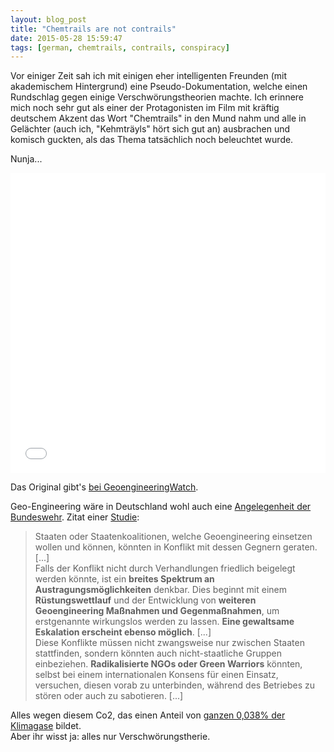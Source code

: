 ```yaml
---
layout: blog_post
title: "Chemtrails are not contrails"
date: 2015-05-28 15:59:47
tags: [german, chemtrails, contrails, conspiracy]
---
```


Vor einiger Zeit sah ich mit einigen eher intelligenten Freunden (mit akademischem Hintergrund)
eine Pseudo-Dokumentation, welche einen Rundschlag gegen einige Verschwörungstheorien machte.
Ich erinnere mich noch sehr gut als einer der Protagonisten im Film mit
kräftig deutschem Akzent das Wort "Chemtrails" in den Mund nahm und alle
in Gelächter (auch ich, "Kehmträyls" hört sich gut an) ausbrachen und komisch guckten,
als das Thema tatsächlich noch beleuchtet wurde.

Nunja...

<div class="embed embed-video">
<iframe width="100%" height="480" src="//www.youtube.com/embed/O4WhYKP83zo" frameborder="0" allowfullscreen></iframe>
</div>

Das Original gibt's [bei GeoengineeringWatch][1].

Geo-Engineering wäre in Deutschland wohl auch eine [Angelegenheit der Bundeswehr][2].
Zitat einer [Studie][3]:

> Staaten oder Staatenkoalitionen, welche
Geoengineering einsetzen wollen und können,
könnten in Konflikt mit dessen Gegnern
geraten. [...]  
> Falls der Konflikt nicht durch Verhandlungen
friedlich beigelegt werden könnte, ist
ein **breites Spektrum an Austragungsmöglichkeiten**
denkbar. Dies beginnt mit einem
**Rüstungswettlauf** und der Entwicklung von
**weiteren Geoengineering Maßnahmen und
Gegenmaßnahmen**, um erstgenannte wirkungslos
werden zu lassen. **Eine gewaltsame
Eskalation erscheint ebenso möglich**. [...]  
> Diese Konflikte müssen nicht zwangsweise
nur zwischen Staaten stattfinden, sondern
könnten auch nicht-staatliche Gruppen einbeziehen.
**Radikalisierte NGOs oder Green
Warriors** könnten, selbst bei einem internationalen
Konsens für einen Einsatz, versuchen,
diesen vorab zu unterbinden, während
des Betriebes zu stören oder auch zu
sabotieren. [...]

Alles wegen diesem Co2, das einen Anteil von [ganzen 0,038% der Klimagase][4] bildet.  
Aber ihr wisst ja: alles nur Verschwörungstherie.

[1]: http://www.geoengineeringwatch.org/geoengineering-investigation-demanded-by-shasta-county-residents/
[2]: http://www.planungsamt.bundeswehr.de/portal/a/plgabw/!ut/p/c4/JYvBDsIgEET_iC0HYvRmgwevetB6Q9iQTSiQ7bZe-vGFOC-ZObwMfKCR3UbRCZXsErxh8nT5_lRN0bVZkDfyqBZZA2GGV38EVL5klN6CWah1ZCeFVS0sqZuVuRlFAaZB23HQjX_0fran29NoY-x9fECd5-sBU1sjUw!!/
[3]: https://www.google.de/url?sa=t&rct=j&q=&esrc=s&source=web&cd=2&cad=rja&uact=8&sqi=2&ved=0CCcQFjAB&url=http%3A%2F%2Fwww.bundeswehr.de%2Fresource%2Fresource%2FMzEzNTM4MmUzMzMyMmUzMTM1MzMyZTM2MzIzMDMwMzAzMDMwMzAzMDY4NzAzNDM0NzkzNjM3NjIyMDIwMjAyMDIw%2FFuture&ei=ZClnVeC5BYvaU-jjgNgP&usg=AFQjCNFX9KmHbpdhU5PFzpbGtWKK0aBCiQ&bvm=bv.93990622,d.d24
[4]: http://www.wahrheiten.org/blog/klimaluege/
